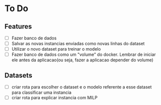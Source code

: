 # To Do

## Features

- [ ] Fazer banco de dados
- [ ] Salvar as novas instancias enviadas como novas linhas do dataset
- [ ] Utilizar o novo dataset para treinar o modelo
- [ ] Fazer banco de dados como um "volume" do docker. Lembrar de iniciar ele antes da aplicacao(ou seja, fazer a aplicacao depender do volume)

## Datasets

- [ ] criar rota para escolher o dataset e o modelo referente a esse dataset para classificar uma instancia
- [ ] criar rota para explicar instancia com MILP
